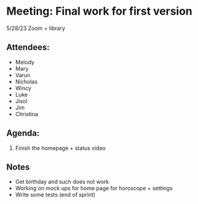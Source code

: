 # Meeting: Final work for first version

5/28/23 Zoom + library

## Attendees:
- Melody
- Mary
- Varun
- Nicholas
- Wincy
- Luke
- Jisol
- Jim
- Christina

## Agenda: 

1. Finish the homepage + status video

## Notes

- Get birthday and such does not work
- Working on mock ups for home page for horoscope + settings
- Write some tests (end of sprint)
